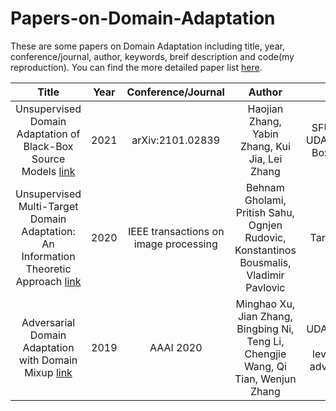 # Papers-on-Domain-Adaptation
These are some papers on Domain Adaptation including title, year, conference/journal, author, keywords, breif description and code(my reproduction). You can find the more detailed paper list [here](https://www.aminer.cn/topic/60097fc592c7f9be2100b64c?f=zh). 

| Title | Year | Conference/Journal | Author | Keywords | Description | Code(Reproduction) |
| :--------: | :----: | :----: | :----: | :----: | :----: | :----: |
| Unsupervised Domain Adaptation of Black-Box Source Models [link](https://arxiv.org/abs/2101.02839) | 2021 | arXiv:2101.02839 | Haojian Zhang, Yabin Zhang, Kui Jia, Lei Zhang | SFUDA,White Box UDA(WBUDA),Black Box UDA(B2UDA) | New setting:only the interface of model is available | |
| Unsupervised Multi-Target Domain Adaptation: An Information Theoretic Approach [link](https://arxiv.org/abs/1810.11547) | 2020 | IEEE transactions on image processing | Behnam Gholami, Pritish Sahu, Ognjen Rudovic, Konstantinos Bousmalis, Vladimir Pavlovic | UDA,Multi-Target,Information Theoretic |  |  |
| Adversarial Domain Adaptation with Domain Mixup [link](https://www.aminer.cn/pub/5e5e190993d709897ce48c79/adversarial-domain-adaptation-with-domain-mixup)| 2019 | AAAI 2020| Minghao Xu, Jian Zhang, Bingbing Ni, Teng Li, Chengjie Wang, Qi Tian, Wenjun Zhang | UDA,Pixel-level and Feature-level,Generative-adversarial-based | Close-set | [Code](https://github.com/ChrisAllenMing/Mixup_for_UDA) |

